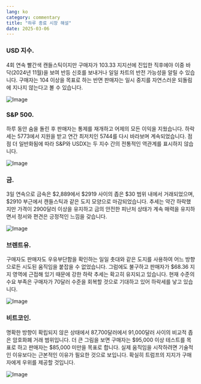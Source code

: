 ```yaml
---
lang: ko
category: commentary
title: "하루 종료 시장 해설"
date: 2025-03-06
---
```


### USD 지수.

4회 연속 빨간색 캔들스틱이지만 구매자가 103.33 지지선에 진입한 직후에야 이중 바닥(2024년 11월)을 보여 반등 신호를 보내거나 일일 차트의 반전 가능성을 알릴 수 있습니다. 구매자는 104 이상을 목표로 하는 반면 판매자는 일시 중지를 자연스러운 되돌림에 지나지 않는다고 볼 수 있습니다.

![Image](https://markleighedu.github.io/img/Mar-2025/06-Mar-2025/usdindex.jpg)

### S&P 500.

하루 동안 숨을 돌린 후 판매자는 통제를 재개하고 어제의 모든 이익을 지웠습니다. 하락세는 5773에서 지원을 받고 연간 최저치인 5744를 다시 바라보며 계속되었습니다. 점점 더 일반화됨에 따라 S&P와 USDX는 두 지수 간의 전통적인 역관계를 표시하지 않습니다.

![Image](https://markleighedu.github.io/img/Mar-2025/06-Mar-2025/sp500.jpg)

### 금.

3일 연속으로 금속은 $2,889에서 $2919 사이의 좁은 $30 범위 내에서 거래되었으며, $2910 부근에서 캔들스틱과 같은 도지 모양으로 마감되었습니다. 추세는 약간 하락했지만 가격이 2900달러 이상을 유지하고 금의 안전한 피난처 상태가 계속 매력을 유지하면서 정서와 편견은 긍정적인 느낌을 갖습니다.

![Image](https://markleighedu.github.io/img/Mar-2025/06-Mar-2025/gold.jpg)

### 브렌트유.

구매자도 판매자도 우유부단함을 확인하는 일일 촛대와 같은 도지를 사용하여 어느 방향으로든 시도된 움직임을 붙잡을 수 없었습니다. 그럼에도 불구하고 판매자가 $68.36 지지 영역에 근접해 있기 때문에 강한 하락 추세는 확고히 유지되고 있습니다. 현재 수준의 수요 부족은 구매자가 70달러 수준을 회복할 것으로 기대하고 있어 하락세를 낳고 있습니다.

![Image](https://markleighedu.github.io/img/Mar-2025/06-Mar-2025/brentoil.jpg)

### 비트코인.

명확한 방향이 확립되지 않은 상태에서 87,700달러에서 91,000달러 사이의 비교적 좁은 암호화폐 거래 범위입니다. 더 큰 그림을 보면 구매자는 $95,000 이상 테스트를 목표로 하고 판매자는 $85,000 미만을 목표로 합니다. 실제 움직임을 시작하려면 기술적인 이유보다는 근본적인 이유가 필요한 것으로 보입니다. 확실히 트럼프의 지지가 구매자에게 우위를 제공할 것입니다. 

![Image](https://markleighedu.github.io/img/Mar-2025/06-Mar-2025/bitcoin.jpg)

